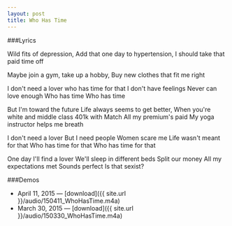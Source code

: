 ```yaml
---
layout: post
title: Who Has Time
---
```


###Lyrics

Wild fits of depression,
Add that one day to hypertension,
I should take that paid time off

Maybe join a gym,
take up a hobby,
Buy new clothes that fit me right

I don't need a lover
who has time for that
I don't have feelings
Never can love enough
Who has time
Who has time

But I'm toward the future
Life always seems to get better,
When you're white and middle class
401k with Match
All my premium's paid
My yoga instructor helps me breath

I don't need a lover
But I need people
Women scare me
Life wasn't meant for that
Who has time for that
Who has time for that

One day I'll find a lover
We'll sleep in different beds
Split our money
All my expectations met
Sounds perfect
Is that sexist?

###Demos
* April 11, 2015 — [download]({{ site.url }}/audio/150411_WhoHasTime.m4a)
* March 30, 2015 — [download]({{ site.url }}/audio/150330_WhoHasTime.m4a)